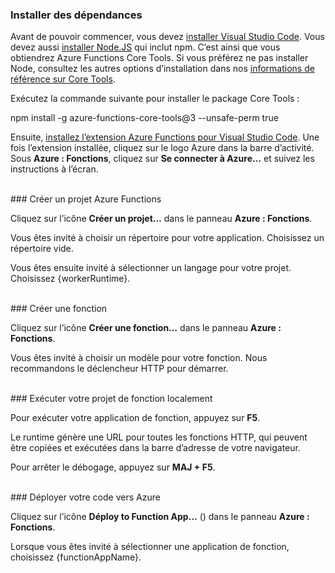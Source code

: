 ### <a name="install-dependencies"></a>Installer des dépendances

Avant de pouvoir commencer, vous devez <a href="https://go.microsoft.com/fwlink/?linkid=2016593" target="_blank">installer Visual Studio Code</a>. Vous devez aussi <a href="https://go.microsoft.com/fwlink/?linkid=2016195" target="_blank">installer Node.JS</a> qui inclut npm. C’est ainsi que vous obtiendrez Azure Functions Core Tools. Si vous préférez ne pas installer Node, consultez les autres options d’installation dans nos <a href="https://go.microsoft.com/fwlink/?linkid=2016192" target="_blank">informations de référence sur Core Tools</a>.

Exécutez la commande suivante pour installer le package Core Tools :

<MarkdownHighlighter>npm install -g azure-functions-core-tools@3 --unsafe-perm true</MarkdownHighlighter>

Ensuite, <a href="https://go.microsoft.com/fwlink/?linkid=2016800" target="_blank">installez l’extension Azure Functions pour Visual Studio Code</a>. Une fois l’extension installée, cliquez sur le logo Azure dans la barre d’activité. Sous **Azure : Fonctions**, cliquez sur **Se connecter à Azure...** et suivez les instructions à l’écran.

<br/>
### <a name="create-an-azure-functions-project"></a>Créer un projet Azure Functions

Cliquez sur l’icône **Créer un projet…** dans le panneau **Azure : Fonctions**.

Vous êtes invité à choisir un répertoire pour votre application. Choisissez un répertoire vide.

Vous êtes ensuite invité à sélectionner un langage pour votre projet. Choisissez {workerRuntime}.

<br/>
### <a name="create-a-function"></a>Créer une fonction

Cliquez sur l’icône **Créer une fonction…** dans le panneau **Azure : Fonctions**.

Vous êtes invité à choisir un modèle pour votre fonction. Nous recommandons le déclencheur HTTP pour démarrer.

<br/>
### <a name="run-your-function-project-locally"></a>Exécuter votre projet de fonction localement

Pour exécuter votre application de fonction, appuyez sur **F5**.

Le runtime génère une URL pour toutes les fonctions HTTP, qui peuvent être copiées et exécutées dans la barre d’adresse de votre navigateur.

Pour arrêter le débogage, appuyez sur **MAJ + F5**.

<br/>
### <a name="deploy-your-code-to-azure"></a>Déployer votre code vers Azure

Cliquez sur l’icône **Déploy to Function App…** (<ChevronUp/>) dans le panneau **Azure : Fonctions**.

Lorsque vous êtes invité à sélectionner une application de fonction, choisissez {functionAppName}.
